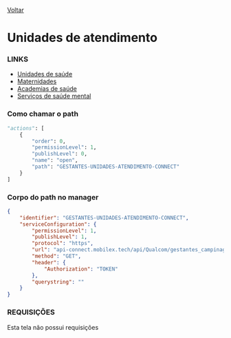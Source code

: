 [Voltar](../gestantescg.md)
# Unidades de atendimento
### LINKS
- [Unidades de saúde](./unidadesdesaude.md)
- [Maternidades](./maternidades.md)
- [Academias de saúde](./academiasdesaude.md)
- [Serviços de saúde mental](./servicossausemental.md)
  
### Como chamar o path
~~~ python
"actions": [
    {
        "order": 0,
        "permissionLevel": 1,
        "publishLevel": 0,
        "name": "open",
        "path": "GESTANTES-UNIDADES-ATENDIMENTO-CONNECT"
    }
]
~~~

### Corpo do path no manager
``` json
{
    "identifier": "GESTANTES-UNIDADES-ATENDIMENTO-CONNECT",
    "serviceConfiguration": {
        "permissionLevel": 1,
        "publishLevel": 1,
        "protocol": "https",
        "url": "api-connect.mobilex.tech/api/Qualcom/gestantes_campinagrande_SANDBOX/gestantes_cg/unidadesDeAtendimento/response",
        "method": "GET",
        "header": {
            "Authorization": "TOKEN"
        },
        "querystring": ""
    }
}
```

### REQUISIÇÕES
Esta tela não possui requisições